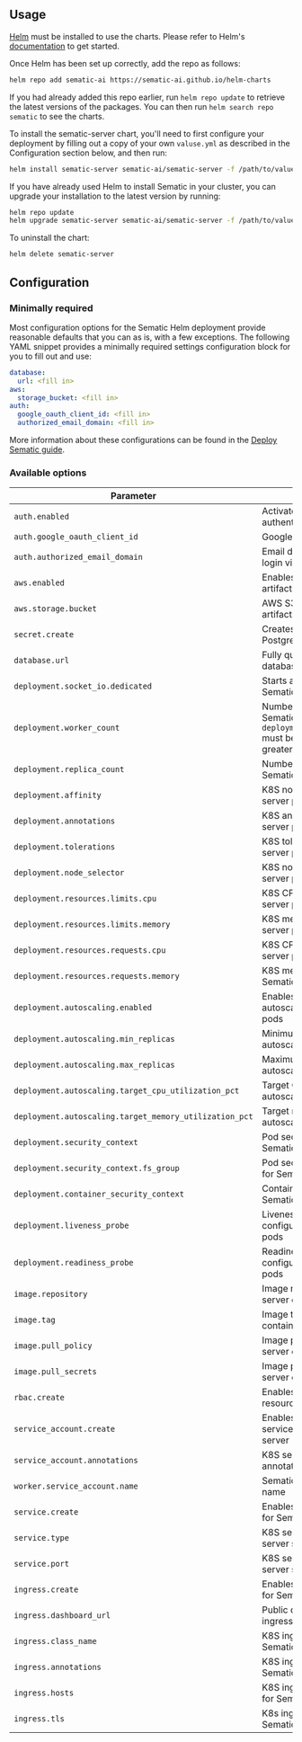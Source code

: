 ## Usage

[Helm](https://helm.sh) must be installed to use the charts.  Please refer to
Helm's [documentation](https://helm.sh/docs) to get started.

Once Helm has been set up correctly, add the repo as follows:

```bash
helm repo add sematic-ai https://sematic-ai.github.io/helm-charts
```

If you had already added this repo earlier, run `helm repo update` to retrieve
the latest versions of the packages.  You can then run `helm search repo
sematic` to see the charts.

To install the sematic-server chart, you'll need to first configure your
deployment by filling out a copy of your own `valuse.yml` as described in the
Configuration section below, and then run:

```bash
helm install sematic-server sematic-ai/sematic-server -f /path/to/values.yml
```

If you have already used Helm to install Sematic in your cluster, you can
upgrade your installation to the latest version by running:

```bash
helm repo update
helm upgrade sematic-server sematic-ai/sematic-server -f /path/to/values.yml
```

To uninstall the chart:

```bash
helm delete sematic-server
```

## Configuration

### Minimally required

Most configuration options for the Sematic Helm deployment provide reasonable
defaults that you can as is, with a few exceptions.  The following YAML snippet
provides a minimally required settings configuration block for you to fill out
and use:

```YAML
database:
  url: <fill in>
aws:
  storage_bucket: <fill in>
auth:
  google_oauth_client_id: <fill in>
  authorized_email_domain: <fill in>
```

More information about these configurations can be found in the [Deploy Sematic guide](https://docs.sematic.dev/cloud-execution/deploy).

### Available options

| Parameter                                 | Description                                                   | Default                                                 |
|-------------------------------------------|---------------------------------------------------------------|---------------------------------------------------------|
| `auth.enabled`                                            | Activates Google OAuth authentication                         | `true`                                  |
| `auth.google_oauth_client_id`                             | Google OAuth client id                                        | `xxxxxxxx.apps.googleusercontent.com`   |
| `auth.authorized_email_domain`                            | Email domains authorized to login via Google                  | `example.org`                           |
| `aws.enabled`                                             | Enables cloud storage of artifacts in AWS S3                  | `true`                                  |
| `aws.storage.bucket`                                      | AWS S3 bucket name for cloud artifacts                        | `my-s3-bucket`                          |
| `secret.create`                                           | Creates a K8S secret for Postgres URL                         | `true`                                  |
| `database.url`                                            | Fully qualified Postgres database URL                         | `postgres://postgresql:5432/postgres`   |
| `deployment.socket_io.dedicated`                          | Starts a separate dedicated Sematic server for Socket I/O     | `false`                                 |
| `deployment.worker_count`                                 | Number of WSGI workers per Sematic server pod (API only) `deployment.socket_io.dedicated` must be set to true if this is greater than 1 | `1` |
| `deployment.replica_count`                                | Number of replica pods for Sematic server                     | `1`                                     |
| `deployment.affinity`                                     | K8S node affinity for Sematic server pods                     | `{}`                                    |
| `deployment.annotations`                                  | K8S annotations for Sematic server pods                       | `{}`                                    |
| `deployment.tolerations`                                  | K8S tolerations for Sematic server pods                       | `{}`                                    |
| `deployment.node_selector`                                | K8S node selectors for Sematic server pods                    | `{}`                                    |
| `deployment.resources.limits.cpu`                         | K8S CPU limit for Sematic server pods                         | `500m`                                  |
| `deployment.resources.limits.memory`                      | K8S memory limit for Sematic server pods                      | `4000Mi`                                |
| `deployment.resources.requests.cpu`                       | K8S CPU requests for Sematic server pods                      | `500m`                                  |
| `deployment.resources.requests.memory`                    | K8S memory requests for Sematic server pods                   | `4000Mi`                                |
| `deployment.autoscaling.enabled`                          | Enables horizontal pod autoscaling for Sematic server pods    | `false`                                 |
| `deployment.autoscaling.min_replicas`                     | Minimum number of replicas for autoscaled Sematic server pods | `1`                                     |
| `deployment.autoscaling.max_replicas`                     | Maximum number of replicas for autoscaled Sematic server pods | `1`                                     |
| `deployment.autoscaling.target_cpu_utilization_pct`       | Target CPU utilization for autoscaled Sematic server pods     | `80`                                    |
| `deployment.autoscaling.target_memory_utilization_pct`    | Target memory utilization for autoscaled Sematic server pods  | Not set                                 |
| `deployment.security_context`                             | Pod security context for Sematic server                       | `{}`                                    |
| `deployment.security_context.fs_group`                    | Pod security filesystem group for Sematic server              | Not set                                 |
| `deployment.container_security_context`                   | Container security context for Sematic server pods            | `{}`                                    |
| `deployment.liveness_probe`                               | Liveness probe K8S configuration for Sematic server pods      | See default values.yml                  |
| `deployment.readiness_probe`                              | Readiness probe K8S configuration for Sematic server pods     | See default values.yml                  |
| `image.repository`                                        | Image repository for Sematic server container images          | `sematicai/sematic-server`              |
| `image.tag`                                               | Image tag for Sematic server container images                 | Defaults to version released in chart   |
| `image.pull_policy`                                       | Image pull policy for Sematic server container images         | `IfNotPresent`                          |
| `image.pull_secrets`                                      | Image pull secrets for Sematic server container images        | Not set                                 |
| `rbac.create`                                             | Enables creation of K8S RBAC resources for Sematic server     | `true`                                  |
| `service_account.create`                                  | Enables createion of K8S service account for Sematic server   | `true`                                  |
| `service_account.annotations`                             | K8S service account annotations for Sematic server            | `{}`                                    |
| `worker.service_account.name`                             | Sematic worker service account name                           | `default`                               |
| `service.create`                                          | Enables creation of K8S service for Sematic server            | `false`                                 |
| `service.type`                                            | K8S service type for Sematic server service                   | `ClusterIP`                             |
| `service.port`                                            | K8S service port for Sematic server service                   | `80`                                    |
| `ingress.create`                                          | Enables creation of K8S ingress for Sematic server            | `false`                                 |
| `ingress.dashboard_url`                                   | Public dashboard URL to K8S ingress for Sematic server        | Not set                                 |
| `ingress.class_name`                                      | K8S ingress class name for Sematic server                     | `""`                                    |
| `ingress.annotations`                                     | K8S ingress annotations for Sematic server                    | `{}`                                    |
| `ingress.hosts`                                           | K8S ingress hosts YAML spec for Sematic server                | See default values.yml                  |
| `ingress.tls`                                             | K8s ingress TLS YAML spec for Sematic server                  | `[]`                                    |
